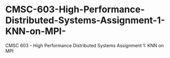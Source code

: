 # CMSC-603-High-Performance-Distributed-Systems-Assignment-1-KNN-on-MPI-
CMSC 603 – High Performance Distributed Systems Assignment 1: KNN on MPI 
